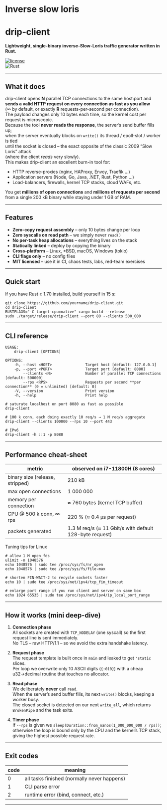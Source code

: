 # **Inverse slow loris** 
# drip-client  
**Lightweight, single-binary inverse-Slow-Loris traffic generator written in Rust.**

[![license](https://img.shields.io/badge/license-MIT-blue)](LICENSE)  
![Rust](https://img.shields.io/badge/rust-1.70+-orange.svg)

---

## What it does

drip-client opens **N** parallel TCP connections to the same host:port and  
**sends a valid HTTP request on every connection as fast as you allow**  
(∞ by default, or exactly **R** requests-per-second per connection).  
The payload changes only 10 bytes each time, so the kernel cost per request is microscopic.  
Because the tool **never reads the response**, the server’s send buffer fills up;  
when the server eventually blocks on `write()` its thread / epoll-slot / worker is tied  
until the socket is closed – the exact opposite of the classic 2009 “Slow Loris” attack  
(where the client *reads* very slowly).  
This makes drip-client an excellent burn-in tool for:

* HTTP reverse-proxies (nginx, HAProxy, Envoy, Traefik …)  
* Application servers (Node, Go, Java, .NET, Rust, Python …)  
* Load-balancers, firewalls, kernel TCP stacks, cloud WAFs, etc.

You get **millions of open connections** and **millions of requests per second**  
from a single 200 kB binary while staying under 1 GB of RAM.

---

## Features

* **Zero-copy request assembly** – only 10 bytes change per loop  
* **Zero syscalls on read path** – we simply never `read()`  
* **No per-task heap allocations** – everything lives on the stack  
* **Statically linked** – deploy by copying the binary  
* **Cross-platform** – Linux, *BSD, macOS, Windows (tokio)  
* **CLI flags only** – no config files  
* **MIT licensed** – use it in CI, chaos tests, labs, red-team exercises

---

## Quick start


If you have Rust ≥ 1.70 installed, build yourself in 15 s:

```
git clone https://github.com/yourname/drip-client.git
cd drip-client
RUSTFLAGS="-C target-cpu=native" cargo build --release
sudo ./target/release/drip-client --port 80 --clients 500_000
```

---

## CLI reference

```
USAGE:
    drip-client [OPTIONS]

OPTIONS:
    -h, --host <HOST>               Target host [default: 127.0.0.1]
    -p, --port <PORT>               Target port [default: 8080]
        --clients <N>               Number of parallel TCP connections [default: 500000]
        --rps <RPS>                 Requests per second **per connection** (0 = unlimited) [default: 0]
    -V, --version                   Print version
    -h, --help                      Print help
```


```
# saturate localhost on port 8080 as fast as possible
drip-client

# 100 k conn, each doing exactly 10 req/s → 1 M req/s aggregate
drip-client --clients 100000 --rps 10 --port 443

# IPv6
drip-client -h ::1 -p 8080
```

---

## Performance cheat-sheet

| metric | observed on i7-11800H (8 cores) |
|--------|----------------------------------|
| binary size (release, stripped) | 210 kB |
| max open connections | 1 000 000 |
| memory per connection | ≈ 760 bytes (kernel TCP buffer) |
| CPU @ 500 k conn, ∞ rps | 220 % (≈ 0.4 µs per request) |
| packets generated | 1.3 M req/s (≈ 11 Gbit/s with default 128-byte request) |

Tuning tips for Linux
```
# allow 1 M open fds
ulimit -n 1048576
echo 1048576 | sudo tee /proc/sys/fs/nr_open
echo 1048576 | sudo tee /proc/sys/fs/file-max

# shorten FIN-WAIT-2 to recycle sockets faster
echo 10 | sudo tee /proc/sys/net/ipv4/tcp_fin_timeout

# enlarge port range if you run client and server on same box
echo 1024 65535 | sudo tee /proc/sys/net/ipv4/ip_local_port_range
```

---

## How it works (mini deep-dive)

1. **Connection phase**  
   All sockets are created with `TCP_NODELAY` (one syscall) so the first
   request line is sent immediately.  
   No TLS – raw HTTP/1.1 – so we avoid the extra handshake latency.

2. **Request phase**  
   The request template is built once in `main` and leaked to get
   `'static` slices.  
   Per loop we overwrite only 10 ASCII digits (`{:010}`) with a cheap
   u32→decimal routine that touches no allocator.

3. **Read phase**  
   We deliberately **never** call `read`.  
   When the server’s send buffer fills, its next `write()` blocks,
   keeping a worker busy.  
   The closed socket is detected on our next `write_all`, which
   returns `BrokenPipe` and the task exits.

4. **Timer phase**  
   If `--rps` is given we `sleep(Duration::from_nanos(1_000_000_000 / rps))`;  
   otherwise the loop is bound only by the CPU and the kernel’s TCP
   stack, giving the highest possible request rate.

---

## Exit codes

| code | meaning |
|------|---------|
| 0 | all tasks finished (normally never happens) |
| 1 | CLI parse error |
| 2 | runtime error (bind, connect, etc.) |

---
